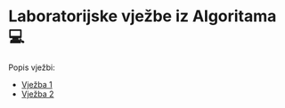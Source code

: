 # Laboratorijske vježbe iz Algoritama 💻

Popis vježbi:
- [Vježba 1](vjezba_1/README.md)
- [Vježba 2](vjezba_2/README.md)
